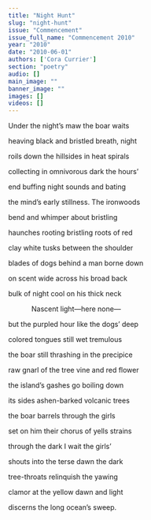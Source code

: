 ```yaml
---
title: "Night Hunt"
slug: "night-hunt"
issue: "Commencement"
issue_full_name: "Commencement 2010"
year: "2010"
date: "2010-06-01"
authors: ['Cora Currier']
section: "poetry"
audio: []
main_image: ""
banner_image: ""
images: []
videos: []
---
```

Under the night’s maw the boar waits

 heaving black and bristled breath, night

 roils down the hillsides in heat spirals

 collecting in omnivorous dark the hours’

 end buffing night sounds and bating

 the mind’s early stillness. The ironwoods

 bend and whimper about bristling

 haunches rooting bristling roots of red

 clay white tusks between the shoulder

 blades of dogs behind a man borne down

 on scent wide across his broad back

 bulk of night cool on his thick neck

             Nascent light—here none—

 but the purpled hour like the dogs’ deep

 colored tongues still wet tremulous

 the boar still thrashing in the precipice

 raw gnarl of the tree vine and red flower

 the island’s gashes go boiling down

 its sides ashen-barked volcanic trees

 the boar barrels through the girls

 set on him their chorus of yells strains

 through the dark I wait the girls’

 shouts into the terse dawn the dark

 tree-throats relinquish the yawing

 clamor at the yellow dawn and light

 discerns the long ocean’s sweep.

